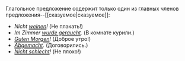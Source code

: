 Глагольное предложение содержит только один из главных членов предложения--[[сказуемое|сказуемое]]:

- *Nicht <u style="text-decoration-style: double;">weinen</u>!* (Не плакать!)
- *Im Zimmer <u style="text-decoration-style: double;">wurde geraucht</u>.* (В комнате курили.)
- *<u style="text-decoration-style: double;">Guten Morgen</u>!* (Доброе утро!)
- *<u style="text-decoration-style: double;">Abgemacht</u>.* (Договорились.)
- *<u style="text-decoration-style: double;">Nicht schlecht</u>!* (Не плохо!)